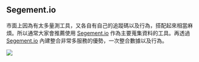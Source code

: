 ## Segement.io

市面上因為有太多量測工具，又各自有自己的追蹤碼以及行為，搭配起來相當麻煩。所以通常大家會推薦使用 [Segement.io](http://segement.io) 作為主要蒐集資料的工具。再透過 [Segement.io](http://segement.io) 內建整合非常多服務的優勢，一次整合數據以及行為。

![](http://d.pr/i/rMog+)